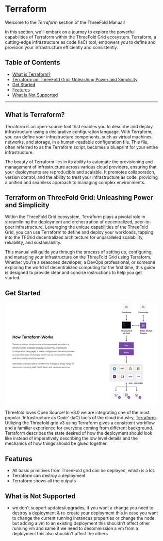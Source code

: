 

<h1> Terraform </h1>

Welcome to the *Terraform* section of the ThreeFold Manual! 

In this section, we'll embark on a journey to explore the powerful capabilities of Terraform within the ThreeFold Grid ecosystem. Terraform, a cutting-edge infrastructure as code (IaC) tool, empowers you to define and provision your infrastructure efficiently and consistently.

<h2>Table of Contents</h2>

- [What is Terraform?](#what-is-terraform)
- [Terraform on ThreeFold Grid: Unleashing Power and Simplicity](#terraform-on-threefold-grid-unleashing-power-and-simplicity)
- [Get Started](#get-started)
- [Features](#features)
- [What is Not Supported](#what-is-not-supported)

***

## What is Terraform?

Terraform is an open-source tool that enables you to describe and deploy infrastructure using a declarative configuration language. With Terraform, you can define your infrastructure components, such as virtual machines, networks, and storage, in a human-readable configuration file. This file, often referred to as the Terraform script, becomes a blueprint for your entire infrastructure.

The beauty of Terraform lies in its ability to automate the provisioning and management of infrastructure across various cloud providers, ensuring that your deployments are reproducible and scalable. It promotes collaboration, version control, and the ability to treat your infrastructure as code, providing a unified and seamless approach to managing complex environments.

## Terraform on ThreeFold Grid: Unleashing Power and Simplicity

Within the ThreeFold Grid ecosystem, Terraform plays a pivotal role in streamlining the deployment and orchestration of decentralized, peer-to-peer infrastructure. Leveraging the unique capabilities of the ThreeFold Grid, you can use Terraform to define and deploy your workloads, tapping into the TFGrid decentralized architecture for unparalleled scalability, reliability, and sustainability.

This manual will guide you through the process of setting up, configuring, and managing your infrastructure on the ThreeFold Grid using Terraform. Whether you're a seasoned developer, a DevOps professional, or someone exploring the world of decentralized computing for the first time, this guide is designed to provide clear and concise instructions to help you get started.

## Get Started

![ ](../terraform/img//terraform_works.png)

Threefold loves Open Source! In v3.0 we are integrating one of the most popular 'Infrastructure as Code' (IaC) tools of the cloud industry, [Terraform](https://terraform.io). Utilizing the Threefold grid v3 using Terraform gives a consistent workflow and a familiar experience for everyone coming from different background. Terraform describes the state desired of how the deployment should look like instead of imperatively describing the low level details and the mechanics of how things should be glued together.

## Features

- All basic primitives from ThreeFold grid can be deployed, which is a lot.
- Terraform can destroy a deployment
- Terraform shows all the outputs

## What is Not Supported

- we don't support updates/upgrades, if you want a change you need to destroy a deployment & re-create your deployment this in case you want to change the current running instances properties or change the node, but adding a vm to an existing deployment this shouldn't affect other running vm and same if we need to decommission a vm from a deployment this also shouldn't affect the others
